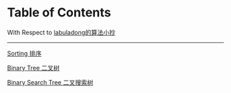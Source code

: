 # Table of Contents

With Respect to [labuladong的算法小抄](https://labuladong.gitbook.io/algo/)

------

[Sorting 排序](./sorting.md)

[Binary Tree 二叉树](./binarytree.md)

[Binary Search Tree 二叉搜索树](./BST.md)

